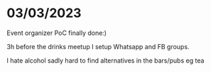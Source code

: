# 03/03/2023

Event organizer PoC finally done:)

3h before the drinks meetup I setup Whatsapp and FB groups.

I hate alcohol sadly hard to find alternatives in the bars/pubs eg tea
